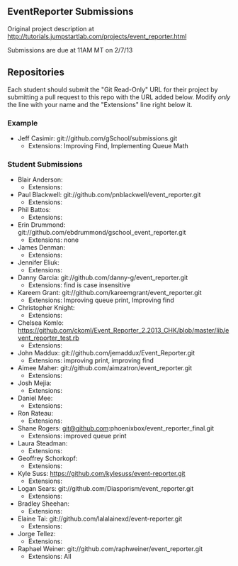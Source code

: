 ## EventReporter Submissions

Original project description at http://tutorials.jumpstartlab.com/projects/event_reporter.html

Submissions are due at 11AM MT on 2/7/13

## Repositories

Each student should submit the "Git Read-Only" URL for their project by submitting a pull request to this repo with the URL added below. Modify *only* the line with your name and the "Extensions" line right below it.

### Example

* Jeff Casimir: git://github.com/gSchool/submissions.git
  * Extensions: Improving Find, Implementing Queue Math

### Student Submissions

* Blair Anderson:
  * Extensions: 
* Paul Blackwell: git://github.com/pnblackwell/event_reporter.git
  * Extensions: 
* Phil Battos: 
  * Extensions: 
* Erin Drummond: git://github.com/ebdrummond/gschool_event_reporter.git
  * Extensions: none
* James Denman: 
  * Extensions: 
* Jennifer Eliuk: 
  * Extensions: 
* Danny Garcia: git://github.com/danny-g/event_reporter.git
  * Extensions: find is case insensitive
* Kareem Grant: git://github.com/kareemgrant/event_reporter.git
  * Extensions: Improving queue print, Improving find
* Christopher Knight: 
  * Extensions: 
* Chelsea Komlo: https://github.com/ckoml/Event_Reporter_2.2013_CHK/blob/master/lib/event_reporter_test.rb
  * Extensions: 
* John Maddux: git://github.com/jemaddux/Event_Reporter.git
  * Extensions: improving print, improving find 
* Aimee Maher: git://github.com/aimzatron/event_reporter.git
  * Extensions: 
* Josh Mejia: 
  * Extensions: 
* Daniel Mee: 
  * Extensions: 
* Ron Rateau: 
  * Extensions: 
* Shane Rogers: git@github.com:phoenixbox/event_reporter_final.git
  * Extensions: improved queue print
* Laura Steadman: 
  * Extensions: 
* Geoffrey Schorkopf: 
  * Extensions: 
* Kyle Suss: https://github.com/kylesuss/event-reporter.git
  * Extensions: 
* Logan Sears: git://github.com/Diasporism/event_reporter.git 
  * Extensions: 
* Bradley Sheehan: 
  * Extensions: 
* Elaine Tai: git://github.com/lalalainexd/event-reporter.git
  * Extensions: 
* Jorge Tellez: 
  * Extensions: 
* Raphael Weiner: git://github.com/raphweiner/event_reporter.git
  * Extensions: All
